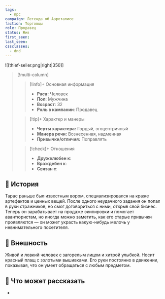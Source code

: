 ```yaml
---
tags:
  - npc
campaign: Легенда об Аэроталисе
faction: Торговцы
role: Продавец
status: Жив
first_seen: 
last_seen: 
cssclasses:
  - dnd
---
```

![[thief-seller.png|right|350]]

> [!multi-column]
>  >[!info]+ Основная информация 
>  >- **Раса:** Человек
>  >- **Пол**: Мужчина
>  >- **Возраст**: 32
>  >- **Роль в кампании**: Продавец
>  
>  >[!tip]+ Характер и манеры
>  >- **Черты характера:** Гордый, эгоцентричный
>  >- **Манера речи:** Вознесенная, надменная
>  >- **Привычки/отличия:** Поправлять 
>  
>  >[!check]+ Отношения
>  >- **Дружелюбен к**: 
>  >- **Враждебен к**: 
>  >- **Связан с**: 
## 📜 История
Тарас раньше был известным вором, специализировался на краже артефактов и ценных вещей. После одного неудачного задания он попал в руки стражников, но смог договориться с ними, открыв свой бизнес. Теперь он зарабатывает на продаже экипировки и помогает авантюристам, но иногда можно заметить, как его старые привычки проявляются — он может украсть какую-нибудь мелочь у невнимательного посетителя.

## 🦾 Внешность
Живой и ловкий человек с загорелым лицом и хитрой улыбкой. Носит красный плащ с золотыми вышивками. Его руки постоянно в движении, показывая, что он умеет обращаться с любым предметом.  

## 🧩 Что может рассказать
- 
